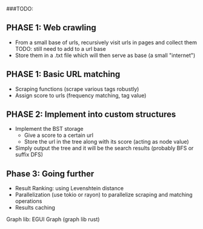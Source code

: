 ###TODO: 

## PHASE 1: Web crawling
- From a small base of urls, recursively visit urls in pages and collect them
TODO: still need to add to a url base
- Store them in a .txt file which will then serve as base (a small "internet")

## PHASE 1: Basic URL matching
- Scraping functions (scrape various tags robustly)
- Assign score to urls (frequency matching, tag value)

## PHASE 2: Implement into custom structures
- Implement the BST storage
    - Give a score to a certain url
    - Store the url in the tree along with its score (acting as node value)
- Simply output the tree and it will be the search results (probably BFS or suffix DFS)


## Phase 3: Going further
- Result Ranking: using Levenshtein distance
- Parallelization (use tokio or rayon) to parallelize scraping and matching operations
- Results caching

Graph lib: EGUI Graph (graph lib rust)
